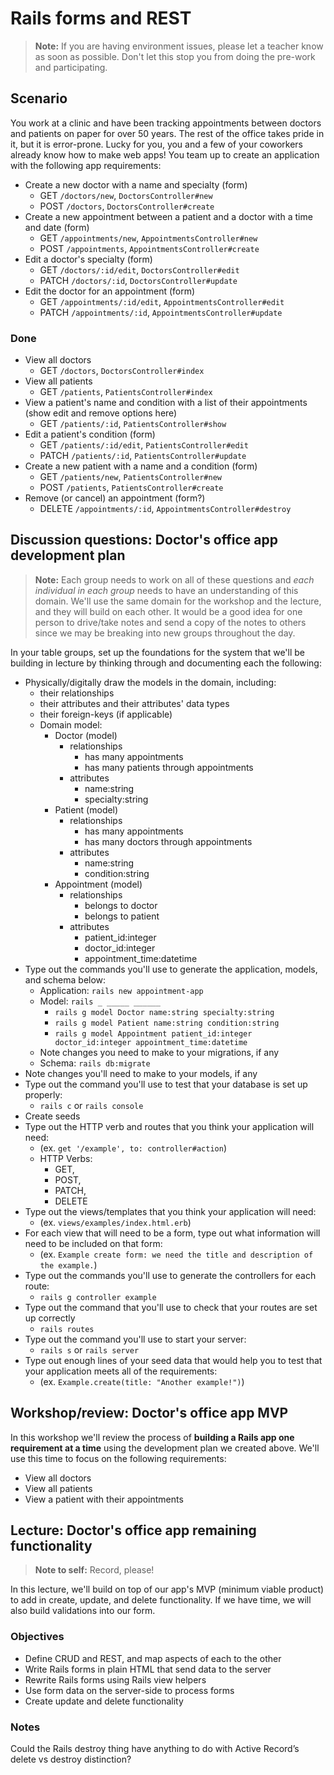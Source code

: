 # Rails forms and REST

> **Note:** If you are having environment issues, please let a teacher know as soon as possible. Don't let this stop you from doing the pre-work and participating.

## Scenario
You work at a clinic and have been tracking appointments between doctors and patients on paper for over 50 years. The rest of the office takes pride in it, but it is error-prone. Lucky for you, you and a few of your coworkers already know how to make web apps! You team up to create an application with the following app requirements:

* Create a new doctor with a name and specialty (form)
  - GET `/doctors/new`,     `DoctorsController#new`
  - POST `/doctors`,        `DoctorsController#create`
* Create a new appointment between a patient and a doctor with a time and date (form)
  - GET `/appointments/new`, `AppointmentsController#new`
  - POST `/appointments`,    `AppointmentsController#create`
* Edit a doctor's specialty (form)
  - GET `/doctors/:id/edit`,  `DoctorsController#edit`
  - PATCH `/doctors/:id`,     `DoctorsController#update`
* Edit the doctor for an appointment (form)
  - GET `/appointments/:id/edit`, `AppointmentsController#edit`
  - PATCH `/appointments/:id`,    `AppointmentsController#update`

### Done

* View all doctors
  - GET `/doctors`,         `DoctorsController#index`
* View all patients
  - GET `/patients`,        `PatientsController#index`
* View a patient's name and condition with a list of their appointments (show edit and remove options here)
  - GET `/patients/:id`,    `PatientsController#show`
* Edit a patient's condition (form)
  - GET `/patients/:id/edit`,  `PatientsController#edit`
  - PATCH `/patients/:id`,     `PatientsController#update`
* Create a new patient with a name and a condition (form)
  - GET `/patients/new`,    `PatientsController#new`
  - POST `/patients`,       `PatientsController#create`
* Remove (or cancel) an appointment (form?)
  - DELETE `/appointments/:id`,   `AppointmentsController#destroy`


## **Discussion questions:** Doctor's office app development plan

> **Note:** Each group needs to work on all of these questions and *each individual in each group* needs to have an understanding of this domain. We'll use the same domain for the workshop and the lecture, and they will build on each other. It would be a good idea for one person to drive/take notes and send a copy of the notes to others since we may be breaking into new groups throughout the day.

In your table groups, set up the foundations for the system that we'll be building in lecture by thinking through and documenting each the following:

* Physically/digitally draw the models in the domain, including:
  * their relationships
  * their attributes and their attributes' data types
  * their foreign-keys (if applicable)
  * Domain model:
    - Doctor (model)
      - relationships
        - has many appointments
        - has many patients through appointments
      - attributes
        - name:string
        - specialty:string
    - Patient (model)
      - relationships
        - has many appointments
        - has many doctors through appointments
      - attributes
        - name:string
        - condition:string
    - Appointment (model)
      - relationships
        - belongs to doctor
        - belongs to patient
      - attributes
        - patient_id:integer
        - doctor_id:integer
        - appointment_time:datetime
* Type out the commands you'll use to generate the application, models, and schema below:
  * Application: `rails new appointment-app`
  * Model: `rails _ _____ ______`
    - `rails g model Doctor name:string specialty:string`
    - `rails g model Patient name:string condition:string`
    - `rails g model Appointment patient_id:integer doctor_id:integer appointment_time:datetime`
  * Note changes you need to make to your migrations, if any
  * Schema: `rails db:migrate`
* Note changes you'll need to make to your models, if any
* Type out the command you'll use to test that your database is set up properly:
  * `rails c` or `rails console`
* Create seeds
* Type out the HTTP verb and routes that you think your application will need:
  * (ex. `get '/example', to: controller#action`)
  * HTTP Verbs:
    * GET,
    * POST,
    * PATCH,
    * DELETE
* Type out the views/templates that you think your application will need:
  * (ex. `views/examples/index.html.erb`)
* For each view that will need to be a form, type out what information will need to be included on that form:
  * (ex. `Example create form: we need the title and description of the example.`)
* Type out the commands you'll use to generate the controllers for each route:
  * `rails g controller example`
* Type out the command that you'll use to check that your routes are set up correctly
  * `rails routes`
* Type out the command you'll use to start your server:
  * `rails s` or `rails server`
* Type out enough lines of your seed data that would help you to test that your application meets all of the requirements:
  * (ex. `Example.create(title: "Another example!")`)

## **Workshop/review:** Doctor's office app MVP

In this workshop we'll review the process of **building a Rails app one requirement at a time** using the development plan we created above. We'll use this time to focus on the following requirements:

* View all doctors
* View all patients
* View a patient with their appointments


## **Lecture:** Doctor's office app remaining functionality

> **Note to self:** Record, please!

In this lecture, we'll build on top of our app's MVP (minimum viable product) to add in create, update, and delete functionality. If we have time, we will also build validations into our form.

### Objectives
* Define CRUD and REST, and map aspects of each to the other
* Write Rails forms in plain HTML that send data to the server
* Rewrite Rails forms using Rails view helpers
* Use form data on the server-side to process forms
* Create update and delete functionality

### Notes
Could the Rails destroy thing have anything to do with Active Record’s delete vs destroy distinction? 
